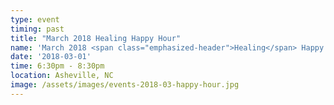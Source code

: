 ```yaml
---
type: event
timing: past
title: "March 2018 Healing Happy Hour"
name: 'March 2018 <span class="emphasized-header">Healing</span> Happy Hour'
date: '2018-03-01'
time: 6:30pm - 8:30pm
location: Asheville, NC
image: /assets/images/events-2018-03-happy-hour.jpg
---
```


